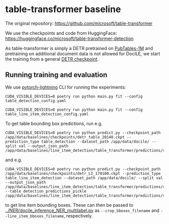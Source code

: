 # table-transformer baseline

The original repository: https://github.com/microsoft/table-transformer

We use the checkpoints and code from HuggingFace:
https://huggingface.co/microsoft/table-transformer-detection

As table-transformer is simply a DETR pretrained on [PubTables-1M](https://github.com/microsoft/table-transformer) and pretraining on additional document data is not allowed for DocILE, we start the training from a general [DETR checkpoint](https://huggingface.co/facebook/detr-resnet-50).

## Running training and evaluation

We use [pytorch-lightning](https://pytorch-lightning.readthedocs.io/) CLI for running the experiments:

```
CUDA_VISIBLE_DEVICES=0 poetry run python main.py fit --config table_detection_config.yaml
```

```
CUDA_VISIBLE_DEVICES=0 poetry run python main.py fit --config table_line_item_detection_config.yaml

```

To get table bounding box predictions, run e.g.

```
CUDA_VISIBLE_DEVICES=0 poetry run python predict.py --checkpoint_path /app/data/baselines/checkpoints/detr_table_20140.ckpt --prediction_type table_detection --dataset_path /app/data/docile/ --split val --output_json_path /app/data/baselines/line_item_detection/table_transformer/predictions/val/detr_table_detection.json
```

and e.g.

```
CUDA_VISIBLE_DEVICES=0 poetry run python predict.py --checkpoint_path /app/data/baselines/checkpoints/detr_LI_170100.ckpt --prediction_type table_line_item_detection --dataset_path /app/data/docile/ --split val --output_json_path /app/data/baselines/line_item_detection/table_transformer/predictions/val/detr_table_line_item_detection.json --table_detection_predictions_pickle /app/data/baselines/line_item_detection/table_transformer/predictions/val/detr_table_detection.pickle
```

to get line item bounding boxes. These can then be passed to [../NER/docile_inference_NER_multilabel.py](../NER/docile_inference_NER_multilabel.py) as `--crop_bboxes_filename` and `--line_item_bboxes_filename`, respectively.
